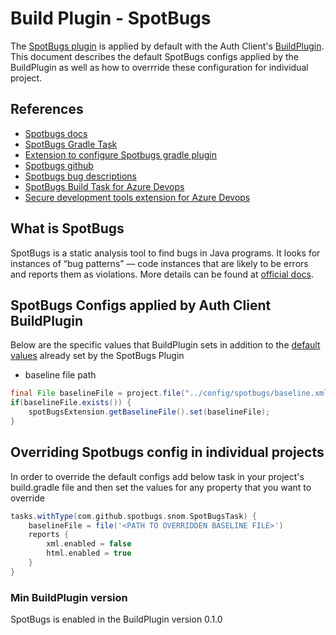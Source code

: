 # Build Plugin - SpotBugs

The [SpotBugs plugin](https://github.com/spotbugs/spotbugs-gradle-plugin) is applied by default with the Auth Client's [BuildPlugin](Overview.md). This document describes the default SpotBugs configs applied by the BuildPlugin as well as how to overrride these configuration for individual project.

## References

- [Spotbugs docs](https://spotbugs.readthedocs.io/en/stable/introduction.html)
- [SpotBugs Gradle Task](https://spotbugs-gradle-plugin.netlify.app/com/github/spotbugs/snom/spotbugstask)
- [Extension to configure Spotbugs gradle plugin](https://spotbugs-gradle-plugin.netlify.app/com/github/spotbugs/snom/spotbugsextension)
- [Spotbugs github](https://github.com/spotbugs/spotbugs-gradle-plugin#readme)
- [Spotbugs bug descriptions](https://spotbugs.readthedocs.io/en/stable/bugDescriptions.html)
- [SpotBugs Build Task for Azure Devops](https://www.1eswiki.com/wiki/SpotBugs_Build_Task)
- [Secure development tools extension for Azure Devops](https://www.1eswiki.com/wiki/Secure_Development_Tools_Extension_For_Azure_DevOps)

## What is SpotBugs

SpotBugs is a static analysis tool to find bugs in Java programs. It looks for instances of “bug patterns” — code instances that are likely to be errors and reports them as violations. More details can be found at [official docs](https://spotbugs.readthedocs.io/en/stable/introduction.html).

## SpotBugs Configs applied by Auth Client BuildPlugin

Below are the specific values that BuildPlugin sets in addition to the [default values](https://spotbugs-gradle-plugin.netlify.app/com/github/spotbugs/snom/spotbugstask) already set by the SpotBugs Plugin

- baseline file path

```java
final File baselineFile = project.file("../config/spotbugs/baseline.xml");
if(baselineFile.exists()) {
    spotBugsExtension.getBaselineFile().set(baselineFile);
}
```

## Overriding Spotbugs config in individual projects

In order to override the default configs add below task in your project's build.gradle file and then set the values for any property that you want to override

```groovy
tasks.withType(com.github.spotbugs.snom.SpotBugsTask) {
    baselineFile = file('<PATH TO OVERRIDDEN BASELINE FILE>')
    reports {
        xml.enabled = false
        html.enabled = true
    }
}
```

### Min BuildPlugin version

SpotBugs is enabled in the BuildPlugin version 0.1.0
